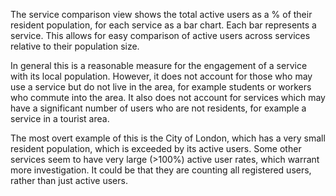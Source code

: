 The service comparison view shows the total active users as a % of their resident population, for each service as a bar chart. Each bar represents a service. This allows for easy comparison of active users across services relative to their population size.

In general this is a reasonable measure for the engagement of a service with its local population. However, it does not account for those who may use a service but do not live in the area, for example students or workers who commute into the area. It also does not account for services which may have a significant number of users who are not residents, for example a service in a tourist area.

The most overt example of this is the City of London, which has a very small resident population, which is exceeded by its active users. Some other services seem to have very large (>100%) active user rates, which warrant more investigation. It could be that they are counting all registered users, rather than just active users.
